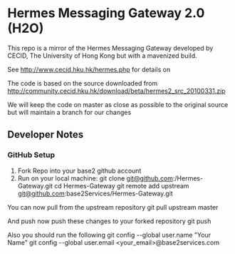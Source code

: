 # Hermes Messaging Gateway 2.0 (H2O)

This repo is a mirror of the Hermes Messaging Gateway developed by 
CECID, The University of Hong Kong but with a mavenized build.

See http://www.cecid.hku.hk/hermes.php for details on 

The code is based on the source downloaded from 
http://community.cecid.hku.hk/download/beta/hermes2_src_20100331.zip

We will keep the code on master as close as possible to the original
source but will maintain a branch for our changes

## Developer Notes

### GitHub Setup
1. Fork Repo into your base2 github account
2. Run on your local machine:
		git clone git@github.com:<github-username>/Hermes-Gateway.git
		cd Hermes-Gateway
		git remote add upstream git@github.com:base2Services/Hermes-Gateway.git

You can now pull from the upstream repository
	git pull upstream master
	
And push now push these changes to your forked repository
	git push
	
Also you should run the following
    git config --global user.name "Your Name"
    git config --global user.email <your_email>@base2services.com